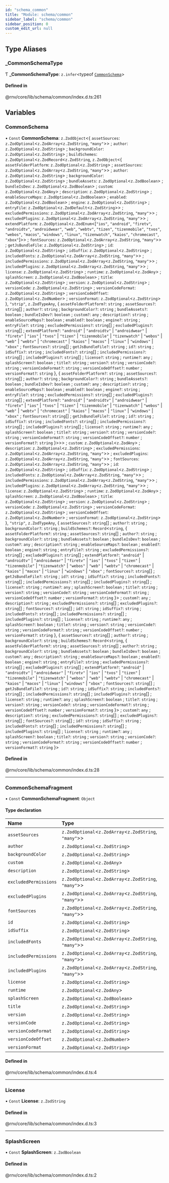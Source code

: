 ```yaml
---
id: "schema_common"
title: "Module: schema/common"
sidebar_label: "schema/common"
sidebar_position: 0
custom_edit_url: null
---
```


## Type Aliases

### \_CommonSchemaType

Ƭ **\_CommonSchemaType**: `z.infer`\<typeof [`CommonSchema`](schema_common.md#commonschema)\>

#### Defined in

@rnv/core/lib/schema/common/index.d.ts:261

## Variables

### CommonSchema

• `Const` **CommonSchema**: `z.ZodObject`\<\{ `assetSources`: `z.ZodOptional`\<`z.ZodArray`\<`z.ZodString`, ``"many"``\>\> ; `author`: `z.ZodOptional`\<`z.ZodString`\> ; `backgroundColor`: `z.ZodOptional`\<`z.ZodString`\> ; `buildSchemes`: `z.ZodOptional`\<`z.ZodRecord`\<`z.ZodString`, `z.ZodObject`\<\{ `assetFolderPlatform`: `z.ZodOptional`\<`z.ZodString`\> ; `assetSources`: `z.ZodOptional`\<`z.ZodArray`\<`z.ZodString`, ``"many"``\>\> ; `author`: `z.ZodOptional`\<`z.ZodString`\> ; `backgroundColor`: `z.ZodOptional`\<`z.ZodString`\> ; `bundleAssets`: `z.ZodOptional`\<`z.ZodBoolean`\> ; `bundleIsDev`: `z.ZodOptional`\<`z.ZodBoolean`\> ; `custom`: `z.ZodOptional`\<`z.ZodAny`\> ; `description`: `z.ZodOptional`\<`z.ZodString`\> ; `enableSourceMaps`: `z.ZodOptional`\<`z.ZodBoolean`\> ; `enabled`: `z.ZodOptional`\<`z.ZodBoolean`\> ; `engine`: `z.ZodOptional`\<`z.ZodString`\> ; `entryFile`: `z.ZodOptional`\<`z.ZodDefault`\<`z.ZodString`\>\> ; `excludedPermissions`: `z.ZodOptional`\<`z.ZodArray`\<`z.ZodString`, ``"many"``\>\> ; `excludedPlugins`: `z.ZodOptional`\<`z.ZodArray`\<`z.ZodString`, ``"many"``\>\> ; `extendPlatform`: `z.ZodOptional`\<`z.ZodEnum`\<[``"ios"``, ``"android"``, ``"firetv"``, ``"androidtv"``, ``"androidwear"``, ``"web"``, ``"webtv"``, ``"tizen"``, ``"tizenmobile"``, ``"tvos"``, ``"webos"``, ``"macos"``, ``"windows"``, ``"linux"``, ``"tizenwatch"``, ``"kaios"``, ``"chromecast"``, ``"xbox"``]\>\> ; `fontSources`: `z.ZodOptional`\<`z.ZodArray`\<`z.ZodString`, ``"many"``\>\> ; `getJsBundleFile`: `z.ZodOptional`\<`z.ZodString`\> ; `id`: `z.ZodOptional`\<`z.ZodString`\> ; `idSuffix`: `z.ZodOptional`\<`z.ZodString`\> ; `includedFonts`: `z.ZodOptional`\<`z.ZodArray`\<`z.ZodString`, ``"many"``\>\> ; `includedPermissions`: `z.ZodOptional`\<`z.ZodArray`\<`z.ZodString`, ``"many"``\>\> ; `includedPlugins`: `z.ZodOptional`\<`z.ZodArray`\<`z.ZodString`, ``"many"``\>\> ; `license`: `z.ZodOptional`\<`z.ZodString`\> ; `runtime`: `z.ZodOptional`\<`z.ZodAny`\> ; `splashScreen`: `z.ZodOptional`\<`z.ZodBoolean`\> ; `title`: `z.ZodOptional`\<`z.ZodString`\> ; `version`: `z.ZodOptional`\<`z.ZodString`\> ; `versionCode`: `z.ZodOptional`\<`z.ZodString`\> ; `versionCodeFormat`: `z.ZodOptional`\<`z.ZodString`\> ; `versionCodeOffset`: `z.ZodOptional`\<`z.ZodNumber`\> ; `versionFormat`: `z.ZodOptional`\<`z.ZodString`\>  }, ``"strip"``, `z.ZodTypeAny`, \{ `assetFolderPlatform?`: `string` ; `assetSources?`: `string`[] ; `author?`: `string` ; `backgroundColor?`: `string` ; `bundleAssets?`: `boolean` ; `bundleIsDev?`: `boolean` ; `custom?`: `any` ; `description?`: `string` ; `enableSourceMaps?`: `boolean` ; `enabled?`: `boolean` ; `engine?`: `string` ; `entryFile?`: `string` ; `excludedPermissions?`: `string`[] ; `excludedPlugins?`: `string`[] ; `extendPlatform?`: ``"android"`` \| ``"androidtv"`` \| ``"androidwear"`` \| ``"firetv"`` \| ``"ios"`` \| ``"tvos"`` \| ``"tizen"`` \| ``"tizenmobile"`` \| ``"tizenwatch"`` \| ``"webos"`` \| ``"web"`` \| ``"webtv"`` \| ``"chromecast"`` \| ``"kaios"`` \| ``"macos"`` \| ``"linux"`` \| ``"windows"`` \| ``"xbox"`` ; `fontSources?`: `string`[] ; `getJsBundleFile?`: `string` ; `id?`: `string` ; `idSuffix?`: `string` ; `includedFonts?`: `string`[] ; `includedPermissions?`: `string`[] ; `includedPlugins?`: `string`[] ; `license?`: `string` ; `runtime?`: `any` ; `splashScreen?`: `boolean` ; `title?`: `string` ; `version?`: `string` ; `versionCode?`: `string` ; `versionCodeFormat?`: `string` ; `versionCodeOffset?`: `number` ; `versionFormat?`: `string`  }, \{ `assetFolderPlatform?`: `string` ; `assetSources?`: `string`[] ; `author?`: `string` ; `backgroundColor?`: `string` ; `bundleAssets?`: `boolean` ; `bundleIsDev?`: `boolean` ; `custom?`: `any` ; `description?`: `string` ; `enableSourceMaps?`: `boolean` ; `enabled?`: `boolean` ; `engine?`: `string` ; `entryFile?`: `string` ; `excludedPermissions?`: `string`[] ; `excludedPlugins?`: `string`[] ; `extendPlatform?`: ``"android"`` \| ``"androidtv"`` \| ``"androidwear"`` \| ``"firetv"`` \| ``"ios"`` \| ``"tvos"`` \| ``"tizen"`` \| ``"tizenmobile"`` \| ``"tizenwatch"`` \| ``"webos"`` \| ``"web"`` \| ``"webtv"`` \| ``"chromecast"`` \| ``"kaios"`` \| ``"macos"`` \| ``"linux"`` \| ``"windows"`` \| ``"xbox"`` ; `fontSources?`: `string`[] ; `getJsBundleFile?`: `string` ; `id?`: `string` ; `idSuffix?`: `string` ; `includedFonts?`: `string`[] ; `includedPermissions?`: `string`[] ; `includedPlugins?`: `string`[] ; `license?`: `string` ; `runtime?`: `any` ; `splashScreen?`: `boolean` ; `title?`: `string` ; `version?`: `string` ; `versionCode?`: `string` ; `versionCodeFormat?`: `string` ; `versionCodeOffset?`: `number` ; `versionFormat?`: `string`  }\>\>\> ; `custom`: `z.ZodOptional`\<`z.ZodAny`\> ; `description`: `z.ZodOptional`\<`z.ZodString`\> ; `excludedPermissions`: `z.ZodOptional`\<`z.ZodArray`\<`z.ZodString`, ``"many"``\>\> ; `excludedPlugins`: `z.ZodOptional`\<`z.ZodArray`\<`z.ZodString`, ``"many"``\>\> ; `fontSources`: `z.ZodOptional`\<`z.ZodArray`\<`z.ZodString`, ``"many"``\>\> ; `id`: `z.ZodOptional`\<`z.ZodString`\> ; `idSuffix`: `z.ZodOptional`\<`z.ZodString`\> ; `includedFonts`: `z.ZodOptional`\<`z.ZodArray`\<`z.ZodString`, ``"many"``\>\> ; `includedPermissions`: `z.ZodOptional`\<`z.ZodArray`\<`z.ZodString`, ``"many"``\>\> ; `includedPlugins`: `z.ZodOptional`\<`z.ZodArray`\<`z.ZodString`, ``"many"``\>\> ; `license`: `z.ZodOptional`\<`z.ZodString`\> ; `runtime`: `z.ZodOptional`\<`z.ZodAny`\> ; `splashScreen`: `z.ZodOptional`\<`z.ZodBoolean`\> ; `title`: `z.ZodOptional`\<`z.ZodString`\> ; `version`: `z.ZodOptional`\<`z.ZodString`\> ; `versionCode`: `z.ZodOptional`\<`z.ZodString`\> ; `versionCodeFormat`: `z.ZodOptional`\<`z.ZodString`\> ; `versionCodeOffset`: `z.ZodOptional`\<`z.ZodNumber`\> ; `versionFormat`: `z.ZodOptional`\<`z.ZodString`\>  }, ``"strip"``, `z.ZodTypeAny`, \{ `assetSources?`: `string`[] ; `author?`: `string` ; `backgroundColor?`: `string` ; `buildSchemes?`: `Record`\<`string`, \{ `assetFolderPlatform?`: `string` ; `assetSources?`: `string`[] ; `author?`: `string` ; `backgroundColor?`: `string` ; `bundleAssets?`: `boolean` ; `bundleIsDev?`: `boolean` ; `custom?`: `any` ; `description?`: `string` ; `enableSourceMaps?`: `boolean` ; `enabled?`: `boolean` ; `engine?`: `string` ; `entryFile?`: `string` ; `excludedPermissions?`: `string`[] ; `excludedPlugins?`: `string`[] ; `extendPlatform?`: ``"android"`` \| ``"androidtv"`` \| ``"androidwear"`` \| ``"firetv"`` \| ``"ios"`` \| ``"tvos"`` \| ``"tizen"`` \| ``"tizenmobile"`` \| ``"tizenwatch"`` \| ``"webos"`` \| ``"web"`` \| ``"webtv"`` \| ``"chromecast"`` \| ``"kaios"`` \| ``"macos"`` \| ``"linux"`` \| ``"windows"`` \| ``"xbox"`` ; `fontSources?`: `string`[] ; `getJsBundleFile?`: `string` ; `id?`: `string` ; `idSuffix?`: `string` ; `includedFonts?`: `string`[] ; `includedPermissions?`: `string`[] ; `includedPlugins?`: `string`[] ; `license?`: `string` ; `runtime?`: `any` ; `splashScreen?`: `boolean` ; `title?`: `string` ; `version?`: `string` ; `versionCode?`: `string` ; `versionCodeFormat?`: `string` ; `versionCodeOffset?`: `number` ; `versionFormat?`: `string`  }\> ; `custom?`: `any` ; `description?`: `string` ; `excludedPermissions?`: `string`[] ; `excludedPlugins?`: `string`[] ; `fontSources?`: `string`[] ; `id?`: `string` ; `idSuffix?`: `string` ; `includedFonts?`: `string`[] ; `includedPermissions?`: `string`[] ; `includedPlugins?`: `string`[] ; `license?`: `string` ; `runtime?`: `any` ; `splashScreen?`: `boolean` ; `title?`: `string` ; `version?`: `string` ; `versionCode?`: `string` ; `versionCodeFormat?`: `string` ; `versionCodeOffset?`: `number` ; `versionFormat?`: `string`  }, \{ `assetSources?`: `string`[] ; `author?`: `string` ; `backgroundColor?`: `string` ; `buildSchemes?`: `Record`\<`string`, \{ `assetFolderPlatform?`: `string` ; `assetSources?`: `string`[] ; `author?`: `string` ; `backgroundColor?`: `string` ; `bundleAssets?`: `boolean` ; `bundleIsDev?`: `boolean` ; `custom?`: `any` ; `description?`: `string` ; `enableSourceMaps?`: `boolean` ; `enabled?`: `boolean` ; `engine?`: `string` ; `entryFile?`: `string` ; `excludedPermissions?`: `string`[] ; `excludedPlugins?`: `string`[] ; `extendPlatform?`: ``"android"`` \| ``"androidtv"`` \| ``"androidwear"`` \| ``"firetv"`` \| ``"ios"`` \| ``"tvos"`` \| ``"tizen"`` \| ``"tizenmobile"`` \| ``"tizenwatch"`` \| ``"webos"`` \| ``"web"`` \| ``"webtv"`` \| ``"chromecast"`` \| ``"kaios"`` \| ``"macos"`` \| ``"linux"`` \| ``"windows"`` \| ``"xbox"`` ; `fontSources?`: `string`[] ; `getJsBundleFile?`: `string` ; `id?`: `string` ; `idSuffix?`: `string` ; `includedFonts?`: `string`[] ; `includedPermissions?`: `string`[] ; `includedPlugins?`: `string`[] ; `license?`: `string` ; `runtime?`: `any` ; `splashScreen?`: `boolean` ; `title?`: `string` ; `version?`: `string` ; `versionCode?`: `string` ; `versionCodeFormat?`: `string` ; `versionCodeOffset?`: `number` ; `versionFormat?`: `string`  }\> ; `custom?`: `any` ; `description?`: `string` ; `excludedPermissions?`: `string`[] ; `excludedPlugins?`: `string`[] ; `fontSources?`: `string`[] ; `id?`: `string` ; `idSuffix?`: `string` ; `includedFonts?`: `string`[] ; `includedPermissions?`: `string`[] ; `includedPlugins?`: `string`[] ; `license?`: `string` ; `runtime?`: `any` ; `splashScreen?`: `boolean` ; `title?`: `string` ; `version?`: `string` ; `versionCode?`: `string` ; `versionCodeFormat?`: `string` ; `versionCodeOffset?`: `number` ; `versionFormat?`: `string`  }\>

#### Defined in

@rnv/core/lib/schema/common/index.d.ts:28

___

### CommonSchemaFragment

• `Const` **CommonSchemaFragment**: `Object`

#### Type declaration

| Name | Type |
| :------ | :------ |
| `assetSources` | `z.ZodOptional`\<`z.ZodArray`\<`z.ZodString`, ``"many"``\>\> |
| `author` | `z.ZodOptional`\<`z.ZodString`\> |
| `backgroundColor` | `z.ZodOptional`\<`z.ZodString`\> |
| `custom` | `z.ZodOptional`\<`z.ZodAny`\> |
| `description` | `z.ZodOptional`\<`z.ZodString`\> |
| `excludedPermissions` | `z.ZodOptional`\<`z.ZodArray`\<`z.ZodString`, ``"many"``\>\> |
| `excludedPlugins` | `z.ZodOptional`\<`z.ZodArray`\<`z.ZodString`, ``"many"``\>\> |
| `fontSources` | `z.ZodOptional`\<`z.ZodArray`\<`z.ZodString`, ``"many"``\>\> |
| `id` | `z.ZodOptional`\<`z.ZodString`\> |
| `idSuffix` | `z.ZodOptional`\<`z.ZodString`\> |
| `includedFonts` | `z.ZodOptional`\<`z.ZodArray`\<`z.ZodString`, ``"many"``\>\> |
| `includedPermissions` | `z.ZodOptional`\<`z.ZodArray`\<`z.ZodString`, ``"many"``\>\> |
| `includedPlugins` | `z.ZodOptional`\<`z.ZodArray`\<`z.ZodString`, ``"many"``\>\> |
| `license` | `z.ZodOptional`\<`z.ZodString`\> |
| `runtime` | `z.ZodOptional`\<`z.ZodAny`\> |
| `splashScreen` | `z.ZodOptional`\<`z.ZodBoolean`\> |
| `title` | `z.ZodOptional`\<`z.ZodString`\> |
| `version` | `z.ZodOptional`\<`z.ZodString`\> |
| `versionCode` | `z.ZodOptional`\<`z.ZodString`\> |
| `versionCodeFormat` | `z.ZodOptional`\<`z.ZodString`\> |
| `versionCodeOffset` | `z.ZodOptional`\<`z.ZodNumber`\> |
| `versionFormat` | `z.ZodOptional`\<`z.ZodString`\> |

#### Defined in

@rnv/core/lib/schema/common/index.d.ts:4

___

### License

• `Const` **License**: `z.ZodString`

#### Defined in

@rnv/core/lib/schema/common/index.d.ts:3

___

### SplashScreen

• `Const` **SplashScreen**: `z.ZodBoolean`

#### Defined in

@rnv/core/lib/schema/common/index.d.ts:2
